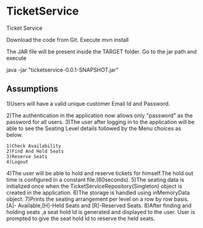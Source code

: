 # TicketService
Ticket Service

Download the code from Git.
Execute mvn install

The JAR file will be present inside the TARGET folder.
Go to the jar path and execute 

java -jar "ticketservice-0.0.1-SNAPSHOT.jar"

Assumptions
-------------
1)Users will have a valid unique customer Email Id and Password.

2)The authentication in the application now allows only "password" as the password for all users.
3)The user after logging in to the application will be able to see the Seating Level details followed by the Menu choices as below.

	1)Check Availability
	2)Find And Hold Seats
	3)Reserve Seats
	4)Logout

4)The user will be able to hold and reserve tickets for himself.The hold out time is configured in a constant file.(60seconds).
5)The seating data is initialized once when the TicketServiceRepository(Singleton) object is created in the application.
6)The storage is handled using inMemoryData object.
7)Prints the seating arrangement per level on a row by row basis.[A]- Available,[H]-Held Seats and [R]-Reserved Seats.
8)After finding and holding seats ,a seat hold Id is generated and displayed to the user.
  User is prompted to give the seat hold Id to reserve the held seats.

